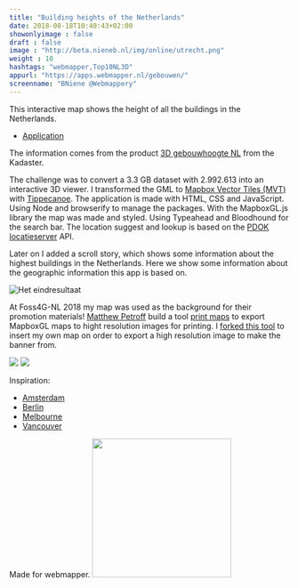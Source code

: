 ```yaml
---
title: "Building heights of the Netherlands"
date: 2018-08-18T10:40:43+02:00
showonlyimage : false
draft : false
image : "http://beta.nieneb.nl/img/online/utrecht.png"
weight : 10
hashtags: "webmapper,Top10NL3D"
appurl: "https://apps.webmapper.nl/gebouwen/"
screenname: "BNiene @Webmappery"
---
```


This interactive map shows the height of all the buildings in the Netherlands.

* [Application](https://apps.webmapper.nl/gebouwen/)

<!--more-->

The information comes from the product [3D gebouwhoogte NL](https://www.kadaster.nl/-/3d-gebouwhoogte-nl) from the Kadaster.

The challenge was to convert a 3.3 GB dataset with 2.992.613 into an interactive 3D viewer. I transformed the GML to [Mapbox Vector Tiles (MVT)](https://www.mapbox.com/vector-tiles/specification/) with <i class="fa fa-github"></i> [Tippecanoe](https://github.com/mapbox/tippecanoe). 
The application is made with HTML, CSS and JavaScript. Using Node and browserify to manage the packages. With the MapboxGL.js library the map was made and styled. Using Typeahead and Bloodhound for the search bar. The location suggest and lookup is based on the [PDOK locatieserver](https://www.pdok.nl/nl/producten/pdok-locatieserver) API.

Later on I added a scroll story, which shows some information about the highest buildings in the Netherlands. Here we show some information about the geographic information this app is based on. 

![Het eindresultaat](https://webmapper.net/images/2018/hoogstegebouwennl.png "Viewer")

At Foss4G-NL 2018 my map was used as the background for their promotion materials! [Matthew Petroff](http://mpetroff.net/) build a tool <i class="fa fa-github"></i> [print maps](https://github.com/mpetroff/print-maps) to export MapboxGL maps to hight resolution images for printing. I <i class="fa fa-github"></i> [forked this tool](https://github.com/NieneB/print-maps) to insert my own map on order to export a high resolution image to make the banner from.

<img src="http://beta.nieneb.nl/img/online/IMG_20180710_093753.jpg">

<img src="http://beta.nieneb.nl/img/online/IMG_20180711_094602.jpg">


Inspiration:

* [Amsterdam](http://tulpinteractive.com/amsterdam-campus/)
* [Berlin](http://interaktiv.morgenpost.de/berlins-neue-skyline/)
* [Melbourne](http://lbutler.github.io/MelbBuildingHeights/)
* [Vancouver](http://maps.nicholsonroad.com/heights/)


Made for webmapper. 
<a href="http://webmapper.net">
<img src="https://raw.githubusercontent.com/wiki/NieneB/Webmapping_for_beginners/img/webmapper_logo_tekst.png" width="250px"> </a>

